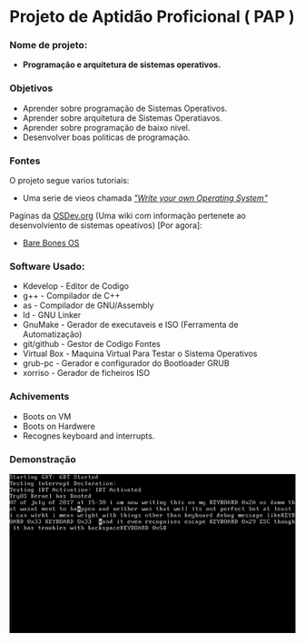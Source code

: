 # Projeto de Aptidão Proficional ( PAP )

### Nome de projeto:
* **Programação e arquitetura de sistemas operativos.**
### Objetivos
* Aprender sobre programação de Sistemas Operativos.
* Aprender sobre arquitetura de Sistemas Operatiavos.
* Aprender sobre programação de baixo nivel.
* Desenvolver boas politicas de programação.

### Fontes
O projeto segue varios tutoriais:
* Uma serie de vieos chamada [*"Write your own Operating System"*](https://www.youtube.com/playlist?list=PLHh55M_Kq4OApWScZyPl5HhgsTJS9MZ6M)

Paginas da [OSDev.org](http://wiki.osdev.org/Main_Page) (Uma wiki com informação pertenete ao desenvolviento de sistemas opeativos) [Por agora]:
* [Bare Bones OS](http://wiki.osdev.org/Bare_Bones)

### Software Usado:
* Kdevelop - Editor de Codigo
* g++ - Compilador de C++
* as - Compilador de GNU/Assembly
* ld - GNU Linker
* GnuMake - Gerador de executaveis e ISO (Ferramenta de Automatização)
* git/github - Gestor de Codigo Fontes
* Virtual Box - Maquina Virtual Para Testar o Sistema Operativos
* grub-pc - Gerador e configurador do Bootloader GRUB
* xorriso - Gerador de ficheiros ISO

### Achivements
* Boots on VM
* Boots on Hardwere
* Recognes keyboard and interrupts.

### Demonstração
![img](https://github.com/Muttsuri/TryOS/blob/master/not-code/TryOS-Showoff.png)
